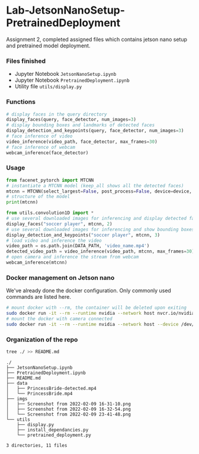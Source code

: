 # Lab-JetsonNanoSetup-PretrainedDeployment

Assignment 2, completed assigned files which contains jetson nano setup and pretrained model deployment.

### Files finished
* Jupyter Notebook `JetsonNanoSetup.ipynb`
* Jupyter Notebook `PretrainedDeployment.ipynb`
* Utility file `utils/display.py`

### Functions
```python
# display faces in the query directory
display_faces(query, face_detector, num_images=3)
# display bounding boxes and landmarks of detected faces
display_detection_and_keypoints(query, face_detector, num_images=3)
# face inference of video
video_inference(video_path, face_detector, max_frames=30)
# face inference of webcam
webcam_inference(face_detector)
```

### Usage
```python
from facenet_pytorch import MTCNN
# instantiate a MTCNN model (keep_all shows all the detected faces)
mtcnn = MTCNN(select_largest=False, post_process=False, device=device, keep_all=True)
# structure of the model
print(mtcnn)

from utils.convolution1D import *
# use several downloaded images for inferencing and display detected faces
display_faces("soccer player", mtcnn, 2)
# use several downloaded images for inferencing and show bounding boxes and landmarks of detected faces
display_detection_and_keypoints("soccer player", mtcnn, 3)
# load video and inference the video
video_path = os.path.join(DATA_PATH, 'video_name.mp4')
detected_video_path = video_inference(video_path, mtcnn, max_frames=30)
# open camera and inference the stream from webcam
webcam_inference(mtcnn)
```

### Docker management on Jetson nano
We've already done the docker configuration. Only commonly used commands are listed here.
```bash
# mount docker with --rm, the container will be deleted upon exiting
sudo docker run -it --rm --runtime nvidia --network host nvcr.io/nvidia/l4t-ml:r32.6.1-py3
# mount the docker with camera connected
sudo docker run -it --rm --runtime nvidia --network host --device /dev/video0 nvcr.io/nvidia/l4t-ml:r32.6.1-py3
```

### Organization of the repo
```bash
tree ./ >> README.md
```
```
./
├── JetsonNanoSetup.ipynb
├── PretrainedDeployment.ipynb
├── README.md
├── data
│   ├── PrincessBride-detected.mp4
│   └── PrincessBride.mp4
├── imgs
│   ├── Screenshot from 2022-02-09 16-31-10.png
│   ├── Screenshot from 2022-02-09 16-32-54.png
│   └── Screenshot from 2022-02-09 23-41-48.png
└── utils
    ├── display.py
    ├── install_dependancies.py
    └── pretrained_deployment.py

3 directories, 11 files
```

